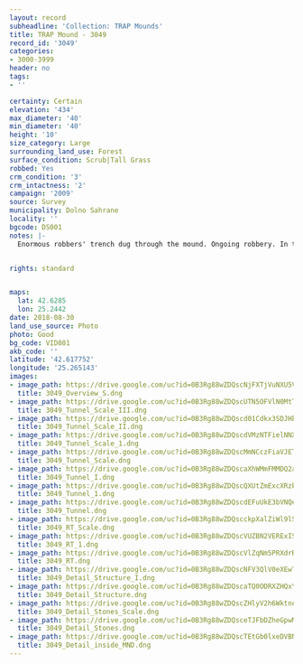 ```yaml
---
layout: record
subheadline: 'Collection: TRAP Mounds'
title: TRAP Mound - 3049
record_id: '3049'
categories:
- 3000-3999
header: no
tags:
- ''

certainty: Certain
elevation: '434'
max_diameter: '40'
min_diameter: '40'
height: '10'
size_category: Large
surrounding_land_use: Forest
surface_condition: Scrub|Tall Grass
robbed: Yes
crm_condition: '3'
crm_intactness: '2'
campaign: '2009'
source: Survey
municipality: Dolno Sahrane
locality: ''
bgcode: DS001
notes: |-
  Enormous robbers' trench dug through the mound. Ongoing robbery. In the profile are visible layers small stones, chamber was made by large slab stones.


rights: standard


maps:
  lat: 42.6285
  lon: 25.2442
date: 2018-08-30
land_use_source: Photo
photo: Good
bg_code: VID081
akb_code: ''
latitude: '42.617752'
longitude: '25.265143'
images:
- image_path: https://drive.google.com/uc?id=0B3Rg88wZDQscNjFXTjVuNXU5Vnc
  title: 3049_Overview_S.dng
- image_path: https://drive.google.com/uc?id=0B3Rg88wZDQscUTN5OFVlN0MtTHc
  title: 3049_Tunnel_Scale_III.dng
- image_path: https://drive.google.com/uc?id=0B3Rg88wZDQscd01Cdkx3SDJHbTQ
  title: 3049_Tunnel_Scale_II.dng
- image_path: https://drive.google.com/uc?id=0B3Rg88wZDQscdVMzNTFielNNXzA
  title: 3049_Tunnel_Scale_1.dng
- image_path: https://drive.google.com/uc?id=0B3Rg88wZDQscMmNCczFiaVJETGs
  title: 3049_Tunnel_Scale.dng
- image_path: https://drive.google.com/uc?id=0B3Rg88wZDQscaXhWMmFMMDQ2a2M
  title: 3049_Tunnel_I.dng
- image_path: https://drive.google.com/uc?id=0B3Rg88wZDQscQXUtZmExcXRzbU0
  title: 3049_Tunnel_1.dng
- image_path: https://drive.google.com/uc?id=0B3Rg88wZDQscdEFuUkE3bVNQems
  title: 3049_Tunnel.dng
- image_path: https://drive.google.com/uc?id=0B3Rg88wZDQscckpXalZiWl9lSVk
  title: 3049_RT_Scale.dng
- image_path: https://drive.google.com/uc?id=0B3Rg88wZDQscVUZBN2VERExIS1U
  title: 3049_RT_1.dng
- image_path: https://drive.google.com/uc?id=0B3Rg88wZDQscVlZqNm5PRXdrRHc
  title: 3049_RT.dng
- image_path: https://drive.google.com/uc?id=0B3Rg88wZDQscNFV3QlV0eXEwTG8
  title: 3049_Detail_Structure_I.dng
- image_path: https://drive.google.com/uc?id=0B3Rg88wZDQscaTQ0ODRXZHQxYXc
  title: 3049_Detail_Structure.dng
- image_path: https://drive.google.com/uc?id=0B3Rg88wZDQscZHlyV2h6WktneWs
  title: 3049_Detail_Stones_Scale.dng
- image_path: https://drive.google.com/uc?id=0B3Rg88wZDQsceTJFbDZheGpwMkE
  title: 3049_Detail_Stones.dng
- image_path: https://drive.google.com/uc?id=0B3Rg88wZDQscTEtGb0lxeDVBNGc
  title: 3049_Detail_inside_MND.dng
---
```

